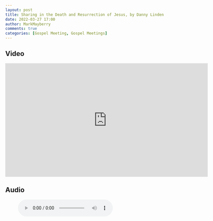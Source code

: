```yaml
---
layout: post
title: Sharing in the Death and Resurrection of Jesus, by Danny Linden
date: 2022-03-27 17:00
author: MarkMayberry
comments: true
categories: [Gospel Meeting, Gospel Meetings]
---
```

<h2>Video</h2>
<p><iframe src="https://player.vimeo.com/video/692704034?h=57d83e9f46&amp;title=0&amp;byline=0" width="640" height="360" frameborder="0" allowfullscreen=""></iframe></p>
<h2>Audio</h2>
<figure class="wp-block-audio"><audio src="https://markmayberry.net/wp-content/uploads/bible-study/2022-03-27-Lesson-3-Sharing-in-the-Death-and-Resurrection-of-Jesus-by-Danny-Linden.mp3" controls="controls"></audio></figure>
